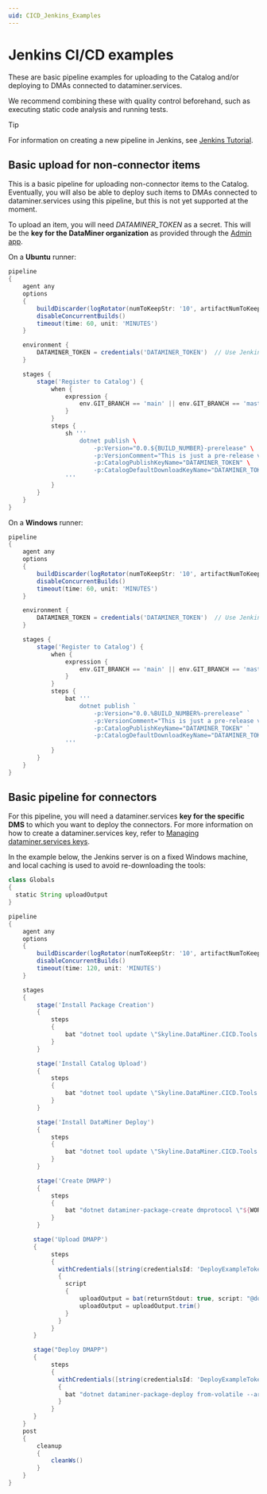 ```yaml
---
uid: CICD_Jenkins_Examples
---
```


# Jenkins CI/CD examples

These are basic pipeline examples for uploading to the Catalog and/or deploying to DMAs connected to dataminer.services.

We recommend combining these with quality control beforehand, such as executing static code analysis and running tests.

> [!TIP]
> For information on creating a new pipeline in Jenkins, see [Jenkins Tutorial](https://www.jenkins.io/doc/pipeline/tour/hello-world/).

## Basic upload for non-connector items

This is a basic pipeline for uploading non-connector items to the Catalog. Eventually, you will also be able to deploy such items to DMAs connected to dataminer.services using this pipeline, but this is not yet supported at the moment.

To upload an item, you will need *DATAMINER_TOKEN* as a secret. This will be the **key for the DataMiner organization** as provided through the [Admin app](xref:About_the_Admin_app).

On a **Ubuntu** runner:

```groovy
pipeline
{
    agent any
    options
    {
        buildDiscarder(logRotator(numToKeepStr: '10', artifactNumToKeepStr: '10'))
        disableConcurrentBuilds()
        timeout(time: 60, unit: 'MINUTES')
    }

    environment {
        DATAMINER_TOKEN = credentials('DATAMINER_TOKEN')  // Use Jenkins credentials
    }

    stages {
        stage('Register to Catalog') {
            when {
                expression {
                    env.GIT_BRANCH == 'main' || env.GIT_BRANCH == 'master'
                }
            }
            steps {
                sh '''
                    dotnet publish \
                        -p:Version="0.0.${BUILD_NUMBER}-prerelease" \
                        -p:VersionComment="This is just a pre-release version." \
                        -p:CatalogPublishKeyName="DATAMINER_TOKEN" \
                        -p:CatalogDefaultDownloadKeyName="DATAMINER_TOKEN"
                '''
            }
        }
    }
}

```

On a **Windows** runner:

```groovy
pipeline
{
    agent any
    options
    {
        buildDiscarder(logRotator(numToKeepStr: '10', artifactNumToKeepStr: '10'))
        disableConcurrentBuilds()
        timeout(time: 60, unit: 'MINUTES')
    }

    environment {
        DATAMINER_TOKEN = credentials('DATAMINER_TOKEN')  // Use Jenkins credentials
    }

    stages {
        stage('Register to Catalog') {
            when {
                expression {
                    env.GIT_BRANCH == 'main' || env.GIT_BRANCH == 'master'
                }
            }
            steps {
                bat '''
                    dotnet publish `
                        -p:Version="0.0.%BUILD_NUMBER%-prerelease" `
                        -p:VersionComment="This is just a pre-release version." `
                        -p:CatalogPublishKeyName="DATAMINER_TOKEN" `
                        -p:CatalogDefaultDownloadKeyName="DATAMINER_TOKEN"
                '''
            }
        }
    }
}

```

## Basic pipeline for connectors

For this pipeline, you will need a dataminer.services **key for the specific DMS** to which you want to deploy the connectors. For more information on how to create a dataminer.services key, refer to [Managing dataminer.services keys](xref:Managing_dataminer_services_keys).

In the example below, the Jenkins server is on a fixed Windows machine, and local caching is used to avoid re-downloading the tools:

```groovy
class Globals
{
  static String uploadOutput
}

pipeline
{
    agent any
    options
    {
        buildDiscarder(logRotator(numToKeepStr: '10', artifactNumToKeepStr: '10'))
        disableConcurrentBuilds()
        timeout(time: 120, unit: 'MINUTES')
    }

    stages
    {
        stage('Install Package Creation')
        {
            steps
            {
                bat "dotnet tool update \"Skyline.DataMiner.CICD.Tools.Packager\" --local"
            }
        }

        stage('Install Catalog Upload')
        {
            steps
            {
                bat "dotnet tool update \"Skyline.DataMiner.CICD.Tools.CatalogUpload\" --local"
            }
        }

        stage('Install DataMiner Deploy')
        {
            steps
            {
                bat "dotnet tool update \"Skyline.DataMiner.CICD.Tools.DataMinerDeploy\" --local"
            }
        }

        stage('Create DMAPP')
        {
            steps
            {
                bat "dotnet dataminer-package-create dmprotocol \"${WORKSPACE}\" --name HelloFromJenkins --output \"${WORKSPACE}\""
            }
        }

       stage('Upload DMAPP')
       {
            steps
            {
              withCredentials([string(credentialsId: 'DeployExampleToken', variable: 'DATAMINER_CATALOG_TOKEN')])
              {
                script
                {
                    uploadOutput = bat(returnStdout: true, script: "@dotnet dataminer-catalog-upload --path-to-artifact \"${WORKSPACE}\\HelloFromJenkins.dmprotocol\" --dm-catalog-token %DATAMINER_CATALOG_TOKEN%")
                    uploadOutput = uploadOutput.trim()
                }
              }
            }
       } 

       stage("Deploy DMAPP")
       {
            steps
            {
              withCredentials([string(credentialsId: 'DeployExampleToken', variable: 'DATAMINER_CATALOG_TOKEN')])
              {
                bat "dotnet dataminer-package-deploy from-volatile --artifact-id \"${uploadOutput}\" --dm-system-token %DATAMINER_CATALOG_TOKEN%"
              }
            }
       }
    }
    post
    {
        cleanup
        {
            cleanWs()
        }
    }
}
```
